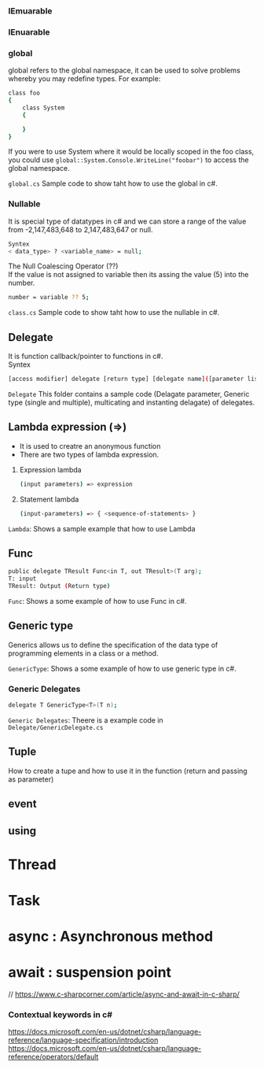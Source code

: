 ### IEmuarable

### IEnuarable

### global

global refers to the global namespace, it can be used to solve problems whereby you may redefine types. For example:
```sh
class foo
{
    class System
    {

    }
}
```
If you were to use System where it would be locally scoped in the foo class, you could use 
`global::System.Console.WriteLine("foobar")` to access the global namespace.

`global.cs` Sample code to show taht how to use the global in c#.  

### Nullable

It is special type of  datatypes in c# and we can store a range of the value from -2,147,483,648 to 2,147,483,647 or null.  
```sh
Syntex
< data_type> ? <variable_name> = null;
```

The Null Coalescing Operator (??)  
If the value is not assigned to variable then its assing the value (5) into the number.  
```sh
number = variable ?? 5;
```
`class.cs` Sample code to show taht how to use the nullable in c#.  

## Delegate 
It is function callback/pointer to functions in c#.  
Syntex  
```sh
[access modifier] delegate [return type] [delegate name]([parameter list])
```
`Delegate` This folder contains a sample code (Delagate parameter, Generic type (single and multiple), multicating and instanting delagate) of delegates.

## Lambda expression (=>)
- It is used to creatre an anonymous function
- There are two types of lambda expression.
1. Expression lambda
    ```sh
    (input parameters) => expression
    ```
2. Statement lambda
    ```sh
    (input-parameters) => { <sequence-of-statements> }
    ```
`Lambda`: Shows a sample example that how to use Lambda

## Func

```sh
public delegate TResult Func<in T, out TResult>(T arg);
T: input
TResult: Output (Return type)
```
`Func`: Shows a some example of how to use Func in c#.  

## Generic type
Generics allows us to define the specification of the data type of programming elements in a class or a method.  

`GenericType`: Shows a some example of how to use generic type in c#.  

### Generic Delegates
```sh
delegate T GenericType<T>(T n);
```
`Generic Delegates`:  Theere is a example code in `Delegate/GenericDelegate.cs`

## Tuple
How to create a tupe and how to use it in the function (return and passing as parameter)

## event

## using

# Thread

# Task

# async : Asynchronous method
# await : suspension point
// https://www.c-sharpcorner.com/article/async-and-await-in-c-sharp/

### Contextual keywords in c#


https://docs.microsoft.com/en-us/dotnet/csharp/language-reference/language-specification/introduction
https://docs.microsoft.com/en-us/dotnet/csharp/language-reference/operators/default

